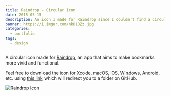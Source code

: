```yaml
---
title: Raindrop - Circular Icon
date: 2015-05-15
description: An icon I made for Raindrop since I couldn't find a circular icon anywhere online.
banner: https://i.imgur.com/nkD18Zz.jpg
categories:
  - portfolio
tags:
  - design
---
```


A circular icon made for [Raindrop](https://raindrop.io/), an app that aims to make bookmarks more vivid and functional.

Feel free to download the icon for Xcode, macOS, iOS, Windows, Android, etc. using [this link](https://github.com/fvcproductions/icon-designs/tree/master/raindrop) which will redirect you to a folder on GitHub.

![Raindrop Icon](https://i.imgur.com/ti3uJTE.png)
